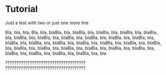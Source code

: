 # Tutorial
Just a test
with two or just one more line


Bla, bla, bla, Bla, bla, blaBla, bla, blaBla, bla, blaBla, bla, blaBla, bla, blaBla, bla, blaBla, bla, blaBla, bla, blaBla, bla, blaBla, bla, blaBla, bla, blaBla, bla, blaBla, bla, blaBla, bla, blaBla, bla, blaBla, bla, blaBla, bla, blaBla, bla, blaBla, bla, blaBla, bla, blaBla, bla, blaBla, bla, blaBla, bla, blaBla, bla, blaBla, bla, blaBla, bla, blaBla, bla, blaBla, bla, blaBla, bla, bla


????????????????????????????????????
????????????????????????????????????
